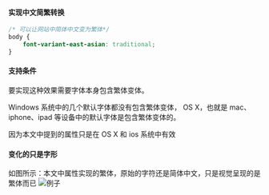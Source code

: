 #### 实现中文简繁转换

```css
/* 可以让网站中简体中文变为繁体*/
body {
    font-variant-east-asian: traditional;
}
```

#### 支持条件

要实现这种效果需要字体本身包含繁体变体。

Windows 系统中的几个默认字体都没有包含繁体变体， OS X，也就是 mac、iphone、ipad 等设备中的默认字体是包含繁体变体的。

因为本文中提到的属性只是在 OS X 和 ios 系统中有效

#### 变化的只是字形

如图所示：本文中属性实现的繁体，原始的字符还是简体中文，只是视觉呈现的是繁体而已
![例子](https://i.niupic.com/images/2021/01/28/9atj.png)
